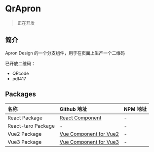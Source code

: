 # QrApron
> 正在开发

## 简介
Apron Design 的一个分支组件，用于在页面上生产一个二维码

已开放二维码：
- QRcode
- pdf417

## Packages
| 名称 | Github 地址 | NPM 地址 |
| :---- | :---- | :---- |
| React Package | [React Component](https://github.com/offontime/QrApron/tree/main/) | - |
| React-taro Package | - | - |
| Vue2 Package | [Vue Component for Vue2](https://github.com/offontime/QrApron/tree/main/vue) | - |
| Vue3 Package | [Vue Component for Vue3](https://github.com/offontime/QrApron/tree/main/vue-next) | - |

